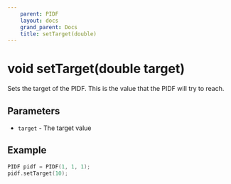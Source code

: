 ```yaml
---
    parent: PIDF
    layout: docs
    grand_parent: Docs
    title: setTarget(double)
---
```

# void setTarget(double target)
Sets the target of the PIDF. This is the value that the PIDF will try to reach.

## Parameters
- `target` - The target value

## Example
```cpp
PIDF pidf = PIDF(1, 1, 1);
pidf.setTarget(10);
```